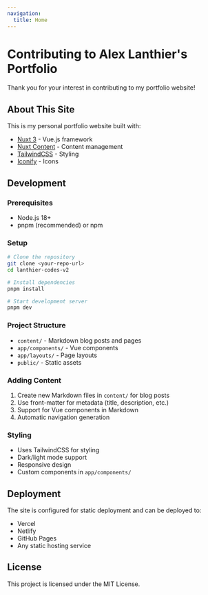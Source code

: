 ```yaml
---
navigation:
  title: Home
---
```


# Contributing to Alex Lanthier's Portfolio

Thank you for your interest in contributing to my portfolio website!

## About This Site

This is my personal portfolio website built with:
- [Nuxt 3](https://nuxt.com) - Vue.js framework
- [Nuxt Content](https://content.nuxt.com) - Content management
- [TailwindCSS](https://tailwindcss.com) - Styling
- [Iconify](https://iconify.design) - Icons

## Development

### Prerequisites

- Node.js 18+ 
- pnpm (recommended) or npm

### Setup

```bash
# Clone the repository
git clone <your-repo-url>
cd lanthier-codes-v2

# Install dependencies
pnpm install

# Start development server
pnpm dev
```

### Project Structure

- `content/` - Markdown blog posts and pages
- `app/components/` - Vue components
- `app/layouts/` - Page layouts
- `public/` - Static assets

### Adding Content

1. Create new Markdown files in `content/` for blog posts
2. Use front-matter for metadata (title, description, etc.)
3. Support for Vue components in Markdown
4. Automatic navigation generation

### Styling

- Uses TailwindCSS for styling
- Dark/light mode support
- Responsive design
- Custom components in `app/components/`

## Deployment

The site is configured for static deployment and can be deployed to:
- Vercel
- Netlify  
- GitHub Pages
- Any static hosting service

## License

This project is licensed under the MIT License.
